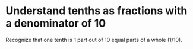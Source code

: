 # Understand tenths as fractions with a denominator of 10

Recognize that one tenth is 1 part out of 10 equal parts of a whole (1/10).
